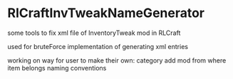 # RlCraftInvTweakNameGenerator
some tools to fix xml file of InventoryTweak mod in RLCraft

used for bruteForce implementation of generating xml entries

working on way for user to make their own:
category
add mod from where item belongs
naming conventions

